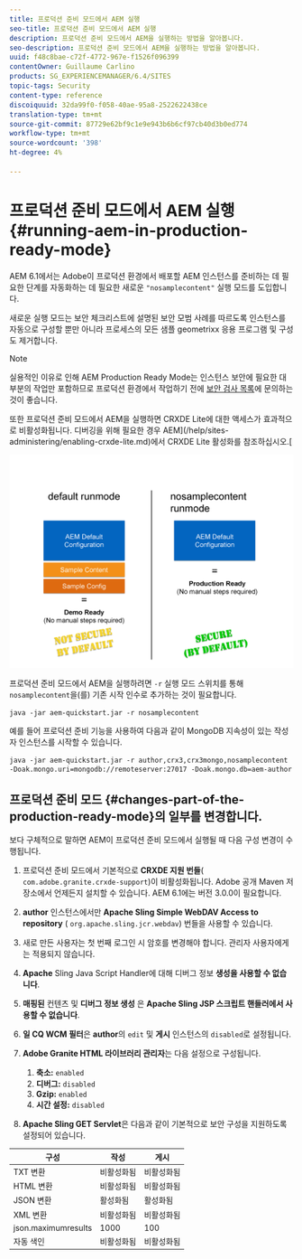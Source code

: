 ```yaml
---
title: 프로덕션 준비 모드에서 AEM 실행
seo-title: 프로덕션 준비 모드에서 AEM 실행
description: 프로덕션 준비 모드에서 AEM을 실행하는 방법을 알아봅니다.
seo-description: 프로덕션 준비 모드에서 AEM을 실행하는 방법을 알아봅니다.
uuid: f48c8bae-c72f-4772-967e-f1526f096399
contentOwner: Guillaume Carlino
products: SG_EXPERIENCEMANAGER/6.4/SITES
topic-tags: Security
content-type: reference
discoiquuid: 32da99f0-f058-40ae-95a8-2522622438ce
translation-type: tm+mt
source-git-commit: 87729e62bf9c1e9e943b6b6cf97cb40d3b0ed774
workflow-type: tm+mt
source-wordcount: '398'
ht-degree: 4%

---
```



# 프로덕션 준비 모드에서 AEM 실행{#running-aem-in-production-ready-mode}

AEM 6.1에서는 Adobe이 프로덕션 환경에서 배포할 AEM 인스턴스를 준비하는 데 필요한 단계를 자동화하는 데 필요한 새로운 `"nosamplecontent"` 실행 모드를 도입합니다.

새로운 실행 모드는 보안 체크리스트에 설명된 보안 모범 사례를 따르도록 인스턴스를 자동으로 구성할 뿐만 아니라 프로세스의 모든 샘플 geometrixx 응용 프로그램 및 구성도 제거합니다.

>[!NOTE]
>
>실용적인 이유로 인해 AEM Production Ready Mode는 인스턴스 보안에 필요한 대부분의 작업만 포함하므로 프로덕션 환경에서 작업하기 전에 [보안 검사 목록](/help/sites-administering/security-checklist.md)에 문의하는 것이 좋습니다.
>
>또한 프로덕션 준비 모드에서 AEM을 실행하면 CRXDE Lite에 대한 액세스가 효과적으로 비활성화됩니다. 디버깅을 위해 필요한 경우 AEM](/help/sites-administering/enabling-crxde-lite.md)에서 CRXDE Lite 활성화를 참조하십시오.[

![chlimage_1-83](assets/chlimage_1-83.png)

프로덕션 준비 모드에서 AEM을 실행하려면 `-r` 실행 모드 스위치를 통해 `nosamplecontent`을(를) 기존 시작 인수로 추가하는 것이 필요합니다.

```shell
java -jar aem-quickstart.jar -r nosamplecontent
```

예를 들어 프로덕션 준비 기능을 사용하여 다음과 같이 MongoDB 지속성이 있는 작성자 인스턴스를 시작할 수 있습니다.

```shell
java -jar aem-quickstart.jar -r author,crx3,crx3mongo,nosamplecontent -Doak.mongo.uri=mongodb://remoteserver:27017 -Doak.mongo.db=aem-author
```

## 프로덕션 준비 모드 {#changes-part-of-the-production-ready-mode}의 일부를 변경합니다.

보다 구체적으로 말하면 AEM이 프로덕션 준비 모드에서 실행될 때 다음 구성 변경이 수행됩니다.

1. 프로덕션 준비 모드에서 기본적으로 **CRXDE 지원 번들**( `com.adobe.granite.crxde-support`)이 비활성화됩니다. Adobe 공개 Maven 저장소에서 언제든지 설치할 수 있습니다. AEM 6.1에는 버전 3.0.0이 필요합니다.

1. **author** 인스턴스에서만 **Apache Sling Simple WebDAV Access to repository** ( `org.apache.sling.jcr.webdav`) 번들을 사용할 수 있습니다.

1. 새로 만든 사용자는 첫 번째 로그인 시 암호를 변경해야 합니다. 관리자 사용자에게는 적용되지 않습니다.
1. **Apache** Sling Java Script Handler에 대해 디버그 정보  **생성을 사용할 수 없습니다**.

1. **매핑된** 컨텐츠 및  **디버그 정보 생성** 은  **Apache Sling JSP 스크립트 핸들러에서 사용할 수 없습니다**.

1. **일 CQ WCM 필터**&#x200B;은 **author**&#x200B;의 `edit` 및 **게시** 인스턴스의 `disabled`로 설정됩니다.

1. **Adobe Granite HTML 라이브러리 관리자**&#x200B;는 다음 설정으로 구성됩니다.

   1. **축소:** `enabled`
   1. **디버그:** `disabled`
   1. **Gzip:** `enabled`
   1. **시간 설정:** `disabled`

1. **Apache Sling GET Servlet**&#x200B;은 다음과 같이 기본적으로 보안 구성을 지원하도록 설정되어 있습니다.

| **구성** | **작성** | **게시** |
|---|---|---|
| TXT 변환 | 비활성화됨 | 비활성화됨 |
| HTML 변환 | 비활성화됨 | 비활성화됨 |
| JSON 변환 | 활성화됨 | 활성화됨 |
| XML 변환 | 비활성화됨 | 비활성화됨 |
| json.maximumresults | 1000 | 100 |
| 자동 색인 | 비활성화됨 | 비활성화됨 |

